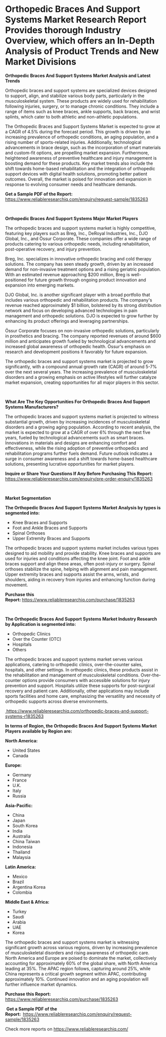 <p><h1>Orthopedic Braces And Support Systems Market Research Report Provides thorough Industry Overview, which offers an In-Depth Analysis of Product Trends and New Market Divisions</h1></p><p><strong>Orthopedic Braces And Support Systems Market Analysis and Latest Trends</strong></p>
<p><p>Orthopedic braces and support systems are specialized devices designed to support, align, and stabilize various body parts, particularly in the musculoskeletal system. These products are widely used for rehabilitation following injuries, surgery, or to manage chronic conditions. They include a range of items such as knee braces, ankle supports, back braces, and wrist splints, which cater to both athletic and non-athletic populations.</p><p>The Orthopedic Braces and Support Systems Market is expected to grow at a CAGR of 4.5% during the forecast period. This growth is driven by an increasing prevalence of orthopedic conditions, an aging population, and a rising number of sports-related injuries. Additionally, technological advancements in brace design, such as the incorporation of smart materials and custom-fit options, are propelling market expansion. Furthermore, heightened awareness of preventive healthcare and injury management is boosting demand for these products. Key market trends also include the shift towards home-based rehabilitation and the integration of orthopedic support devices with digital health solutions, promoting better patient outcomes. Overall, the market is poised for innovation and expansion in response to evolving consumer needs and healthcare demands.</p></p>
<p><strong>Get a Sample PDF of the Report:&nbsp;</strong> <a href="https://www.reliableresearchiq.com/enquiry/request-sample/1835263?utm_campaign=1876&utm_medium=2&utm_source=Github&utm_content=ia&utm_term=31122024&utm_id=orthopedic-braces-and-support-systems">https://www.reliableresearchiq.com/enquiry/request-sample/1835263</a></p>
<p>&nbsp;</p>
<p><strong>Orthopedic Braces And Support Systems Major Market Players</strong></p>
<p><p>The orthopedic braces and support systems market is highly competitive, featuring key players such as Breg, Inc., DeRoyal Industries, Inc., DJO Global, Inc., and Össur Corporate. These companies offer a wide range of products catering to various orthopedic needs, including rehabilitation, post-operative recovery, and injury prevention.</p><p>Breg, Inc. specializes in innovative orthopedic bracing and cold therapy solutions. The company has seen steady growth, driven by an increased demand for non-invasive treatment options and a rising geriatric population. With an estimated revenue approaching $200 million, Breg is well-positioned for future growth through ongoing product innovation and expansion into emerging markets.</p><p>DJO Global, Inc. is another significant player with a broad portfolio that includes various orthopedic and rehabilitation products. The company's revenue reached approximately $1 billion, bolstered by its strong distribution network and focus on developing advanced technologies in pain management and orthopedic solutions. DJO is expected to grow further by enhancing its product offerings and leveraging partnerships.</p><p>Össur Corporate focuses on non-invasive orthopedic solutions, particularly in prosthetics and bracing. The company reported revenues of around $600 million and anticipates growth fueled by technological advancements and increased global awareness of orthopedic health. Össur's emphasis on research and development positions it favorably for future expansion.</p><p>The orthopedic braces and support systems market is projected to grow significantly, with a compound annual growth rate (CAGR) of around 5-7% over the next several years. The increasing prevalence of musculoskeletal disorders and a growing emphasis on active lifestyles will further catalyze market expansion, creating opportunities for all major players in this sector.</p></p>
<p>&nbsp;</p>
<p><strong>What Are The Key Opportunities For Orthopedic Braces And Support Systems Manufacturers?</strong></p>
<p><p>The orthopedic braces and support systems market is projected to witness substantial growth, driven by increasing incidences of musculoskeletal disorders and a growing aging population. According to recent analysis, the market is expected to grow at a CAGR of over 6% through the next five years, fueled by technological advancements such as smart braces. Innovations in materials and designs are enhancing comfort and effectiveness, while the rising adoption of preventive orthopedics and rehabilitation programs further fuels demand. Future outlook indicates a surge in consumer awareness and a shift towards home-based healthcare solutions, presenting lucrative opportunities for market players.</p></p>
<p><strong>Inquire or Share Your Questions If Any Before Purchasing This Report:</strong> <a href="https://www.reliableresearchiq.com/enquiry/pre-order-enquiry/1835263?utm_campaign=1876&utm_medium=2&utm_source=Github&utm_content=ia&utm_term=31122024&utm_id=orthopedic-braces-and-support-systems">https://www.reliableresearchiq.com/enquiry/pre-order-enquiry/1835263</a></p>
<p>&nbsp;</p>
<p><strong>Market Segmentation</strong></p>
<p><strong>The Orthopedic Braces And Support Systems Market Analysis by types is segmented into:</strong></p>
<p><ul><li>Knee Braces and Supports</li><li>Foot and Ankle Braces and Supports</li><li>Spinal Orthoses</li><li>Upper Extremity Braces and Supports</li></ul></p>
<p><p>The orthopedic braces and support systems market includes various types designed to aid mobility and provide stability. Knee braces and supports are used for injuries and conditions affecting the knee joint. Foot and ankle braces support and align these areas, often post-injury or surgery. Spinal orthoses stabilize the spine, helping with alignment and pain management. Upper extremity braces and supports assist the arms, wrists, and shoulders, aiding in recovery from injuries and enhancing function during movement.</p></p>
<p><strong>Purchase this Report:&nbsp;</strong><a href="https://www.reliableresearchiq.com/purchase/1835263?utm_campaign=1876&utm_medium=2&utm_source=Github&utm_content=ia&utm_term=31122024&utm_id=orthopedic-braces-and-support-systems">https://www.reliableresearchiq.com/purchase/1835263</a></p>
<p>&nbsp;</p>
<p><strong>The Orthopedic Braces And Support Systems Market Industry Research by Application is segmented into:</strong></p>
<p><ul><li>Orthopedic Clinics</li><li>Over the Counter (OTC)</li><li>Hospitals</li><li>Others</li></ul></p>
<p><p>The orthopedic braces and support systems market serves various applications, catering to orthopedic clinics, over-the-counter sales, hospitals, and other settings. In orthopedic clinics, these products assist in the rehabilitation and management of musculoskeletal conditions. Over-the-counter options provide consumers with accessible solutions for injury prevention and support. Hospitals utilize these supports for post-surgical recovery and patient care. Additionally, other applications may include sports facilities and home care, emphasizing the versatility and necessity of orthopedic supports across diverse environments.</p></p>
<p><a href="https://www.reliableresearchiq.com/orthopedic-braces-and-support-systems-r1835263?utm_campaign=1876&utm_medium=2&utm_source=Github&utm_content=ia&utm_term=31122024&utm_id=orthopedic-braces-and-support-systems">&nbsp;https://www.reliableresearchiq.com/orthopedic-braces-and-support-systems-r1835263</a></p>
<p><strong>In terms of Region, the Orthopedic Braces And Support Systems Market Players available by Region are:</strong></p>
<p>
    <p> <strong> North America: </strong>
        <ul>
            <li>United States</li>
            <li>Canada</li>
        </ul>
        </p> 
    <p> <strong> Europe: </strong>
        <ul>
            <li>Germany</li>
            <li>France</li>
            <li>U.K.</li>
            <li>Italy</li>
            <li>Russia</li>
        </ul>
        </p> 
    <p> <strong> Asia-Pacific: </strong>
        <ul>
            <li>China</li>
            <li>Japan</li>
            <li>South Korea</li>
            <li>India</li>
            <li>Australia</li>
            <li>China Taiwan</li>
            <li>Indonesia</li>
            <li>Thailand</li>
            <li>Malaysia</li>
        </ul>
        </p> 
    <p> <strong> Latin America: </strong>
        <ul>
            <li>Mexico</li>
            <li>Brazil</li>
            <li>Argentina Korea</li>
            <li>Colombia</li>
        </ul>
        </p> 
    <p> <strong> Middle East & Africa: </strong>
        <ul>
            <li>Turkey</li>
            <li>Saudi</li>
            <li>Arabia</li>
            <li>UAE</li>
            <li>Korea</li>
        </ul>
    </p>
    </p>
<p><p>The orthopedic braces and support systems market is witnessing significant growth across various regions, driven by increasing prevalence of musculoskeletal disorders and rising awareness of orthopedic care. North America and Europe are poised to dominate the market, collectively accounting for approximately 60% of the global share, with North America leading at 35%. The APAC region follows, capturing around 25%, while China represents a critical growth segment within APAC, contributing approximately 10%. Continued innovation and an aging population will further influence market dynamics.</p></p>
<p><strong>Purchase this Report: </strong><a href="https://www.reliableresearchiq.com/purchase/1835263?utm_campaign=1876&utm_medium=2&utm_source=Github&utm_content=ia&utm_term=31122024&utm_id=orthopedic-braces-and-support-systems">https://www.reliableresearchiq.com/purchase/1835263</a></p>
<p>&nbsp;<strong>Get a Sample PDF of the Report:&nbsp;&nbsp;</strong><a href="https://www.reliableresearchiq.com/enquiry/request-sample/1835263?utm_campaign=1876&utm_medium=2&utm_source=Github&utm_content=ia&utm_term=31122024&utm_id=orthopedic-braces-and-support-systems">https://www.reliableresearchiq.com/enquiry/request-sample/1835263</a></p>
<p><strong></strong></p>
<p>Check more reports on <a href="https://www.reliableresearchiq.com/?utm_campaign=1876&utm_medium=2&utm_source=Github&utm_content=ia&utm_term=31122024&utm_id=orthopedic-braces-and-support-systems">https://www.reliableresearchiq.com/</a></p>